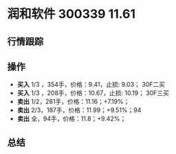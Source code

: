 # 润和软件 300339 11.61

## 行情跟踪
  
## 操作
  - **买入** 1/3 ，354手，价格：9.41，止损: 9.03； 30F二买
  - **买入** 1/3 ，208手，价格：10.67，止损: 10.19； 30F三买
  - **卖出** 1/2，281手，价格：11.16；+7.19%；
  - **卖出** 2/3，187手，价格：11.99；+9.51%；94
  - **卖出** 全，94手，价格：11.8；+9.42%；
  
## 总结